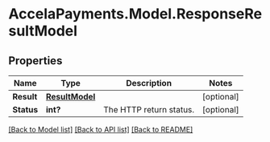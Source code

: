 # AccelaPayments.Model.ResponseResultModel
## Properties

Name | Type | Description | Notes
------------ | ------------- | ------------- | -------------
**Result** | [**ResultModel**](ResultModel.md) |  | [optional] 
**Status** | **int?** | The HTTP return status. | [optional] 

[[Back to Model list]](../README.md#documentation-for-models) [[Back to API list]](../README.md#documentation-for-api-endpoints) [[Back to README]](../README.md)

